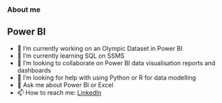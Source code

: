 ### About me
## Power BI

- 🔭 I’m currently working on an Olympic Dataset in Power BI
- 🌱 I’m currently learning SQL on SSMS
- 👯 I’m looking to collaborate on Power BI data visualisation reports and dashboards
- 🤔 I’m looking for help with using Python or R for data modelling
- 💬 Ask me about Power BI or Excel
- 📫 How to reach me: [LinkedIn](https://www.linkedin.com/in/gavpearson/)
<!-- **GavPearson/GavPearson** is a ✨ _special_ ✨ repository because its `README.md` (this file) appears on your GitHub profile.-->
<!--
- 🔭 I’m currently working on an Olympic Dataset in Power BI
- 🌱 I’m currently learning SQL on SSMS
- 👯 I’m looking to collaborate on Power BI data visualisation reports and dashboards
- 🤔 I’m looking for help with using Python or R for data modelling
- 💬 Ask me about Power BI or Excel
- 📫 How to reach me: [LinkedIn](https://www.linkedin.com/in/gavpearson/)
-->
